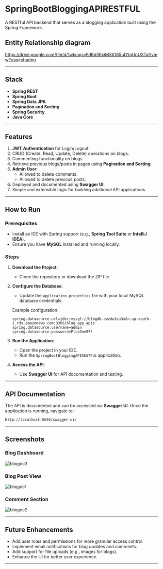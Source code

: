 # SpringBootBloggingAPIRESTFUL

A RESTful API backend that serves as a blogging application built using the Spring Framework.

## Entity Relationship diagram
https://drive.google.com/file/d/1wlxnqsyFdKdSRxiMXtD65uDYqUnUXTaf/view?usp=sharing


---

## Stack

- **Spring REST**
- **Spring Boot**
- **Spring Data JPA**
- **Pagination and Sorting**
- **Spring Security**
- **Java Core**

---

## Features

1. **JWT Authentication** for Login/Logout.
2. CRUD (Create, Read, Update, Delete) operations on blogs.
3. Commenting functionality on blogs.
4. Retrieve previous blogs/posts in pages using **Pagination and Sorting**.
5. **Admin User**:
   - Allowed to delete comments.
   - Allowed to delete previous posts.
6. Deployed and documented using **Swagger UI**.
7. Simple and extensible logic for building additional API applications.

---

## How to Run

### Prerequisites

- Install an IDE with Spring support (e.g., **Spring Tool Suite** or **IntelliJ IDEA**).
- Ensure you have **MySQL** installed and running locally.

### Steps

1. **Download the Project**:
   - Clone the repository or download the ZIP file.

2. **Configure the Database**:
   - Update the `application.properties` file with your local MySQL database credentials.

   Example configuration:
   ```properties
   spring.datasource.url=jdbc:mysql://blogdb.cwzdw1eu3x8n.ap-south-1.rds.amazonaws.com:3306/blog_app_apis
   spring.datasource.username=admin
   spring.datasource.password=PlusOne97!
   ```

3. **Run the Application**:
   - Open the project in your IDE.
   - Run the `SpringBootBloggingAPIRESTFUL` application.

4. **Access the API**:
   - Use **Swagger UI** for API documentation and testing.

---

## API Documentation

The API is documented and can be accessed via **Swagger UI**. Once the application is running, navigate to:

```
http://localhost:8080/swagger-ui/
```

---

## Screenshots

### Blog Dashboard
![blogpic3](https://github.com/TechnoDiktator/SpringBootBloggingAPIRESTFUL/assets/99278069/4ade1393-c12c-4c68-b1bb-e111b9ec0ee4)

### Blog Post View
![blogpic1](https://github.com/TechnoDiktator/SpringBootBloggingAPIRESTFUL/assets/99278069/bb85cf56-df3f-4f69-b598-d70049b9b382)

### Comment Section
![blogpic2](https://github.com/TechnoDiktator/SpringBootBloggingAPIRESTFUL/assets/99278069/c6ef7f83-31f0-451d-b28e-54858c81f3d5)

---

## Future Enhancements

- Add user roles and permissions for more granular access control.
- Implement email notifications for blog updates and comments.
- Add support for file uploads (e.g., images for blogs).
- Enhance the UI for better user experience.

---

